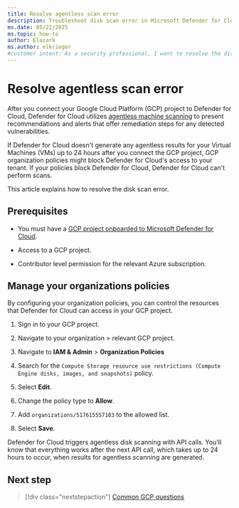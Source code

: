 ```yaml
---
title: Resolve agentless scan error
description: Troubleshoot disk scan error in Microsoft Defender for Cloud to ensure your resources are connected and protected.
ms.date: 05/22/2025
ms.topic: how-to
author: Elazark
ms.author: elkrieger
#customer intent: As a security professional, I want to resolve the disk scan errors in Microsoft Defender for Cloud's GCP connector to ensure my resources are connected and protected.
---
```


# Resolve agentless scan error

After you connect your Google Cloud Platform (GCP) project to Defender for Cloud, Defender for Cloud utilizes [agentless machine scanning](concept-agentless-data-collection.md) to present recommendations and alerts that offer remediation steps for any detected vulnerabilities.

If Defender for Cloud doesn't generate any agentless results for your Virtual Machines (VMs) up to 24 hours after you connect the GCP project, GCP organization policies might block Defender for Cloud's access to your tenant. If your policies block Defender for Cloud, Defender for Cloud can't perform scans.

This article explains how to resolve the disk scan error.

## Prerequisites

- You must have a [GCP project onboarded to Microsoft Defender for Cloud](quickstart-onboard-gcp.md).

- Access to a GCP project.

- Contributor level permission for the relevant Azure subscription.

## Manage your organizations policies

By configuring your organization policies, you can control the resources that Defender for Cloud can access in your GCP project.

1. Sign in to your GCP project.

1. Navigate to your organization > relevant GCP project.

1. Navigate to **IAM & Admin** > **Organization Policies**

1. Search for the `Compute Storage resource use restrictions (Compute Engine disks, images, and snapshots)` policy.

1. Select **Edit**.

1. Change the policy type to **Allow**.

1. Add `organizations/517615557103` to the allowed list.

1. Select **Save**.

Defender for Cloud triggers agentless disk scanning with API calls. You'll know that everything works after the next API call, which takes up to 24 hours to occur, when results for agentless scanning are generated.

## Next step

> [!div class="nextstepaction"]
> [Common GCP questions](faq-general.yml)
